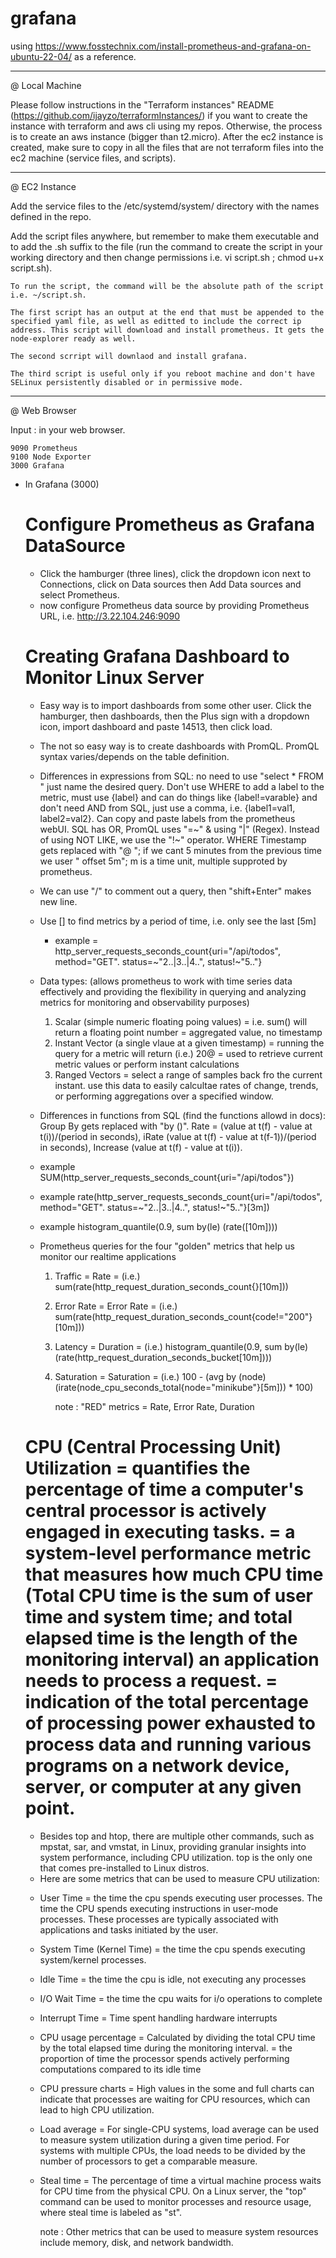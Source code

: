 # grafana

using https://www.fosstechnix.com/install-prometheus-and-grafana-on-ubuntu-22-04/ as a reference.

---

@ Local Machine

Please follow instructions in the "Terraform instances" README (https://github.com/ijayzo/terraformInstances/) if you want to create the instance with terraform and aws cli using my repos. Otherwise, the process is to create an aws instance (bigger than t2.micro). After the ec2 instance is created, make sure to copy in all the files that are not terraform files into the ec2 machine (service files, and scripts).

---

@ EC2 Instance

Add the service files to the /etc/systemd/system/ directory with the names defined in the repo. 

Add the script files anywhere, but remember to make them executable and to add the .sh suffix to the file (run the command to create the script in your working directory and then change permissions i.e. vi script.sh ; chmod u+x script.sh).

	To run the script, the command will be the absolute path of the script i.e. ~/script.sh.

	The first script has an output at the end that must be appended to the specified yaml file, as well as editted to include the correct ip address. This script will download and install prometheus. It gets the node-explorer ready as well. 

	The second scrript will downlaod and install grafana.
	
	The third script is useful only if you reboot machine and don't have SELinux persistently disabled or in permissive mode. 

---

@ Web Browser

Input <EC2 Public IPv4 address>:<port> in your web browser. 
	
	9090 Prometheus 
	9100 Node Exporter
	3000 Grafana

- In Grafana (3000)
	
	# Configure Prometheus as Grafana DataSource	
	+ Click the hamburger (three lines), click the dropdown icon next to Connections, click on Data sources then Add Data sources and select Prometheus. 
	+ now configure Prometheus data source by providing Prometheus URL, i.e. http://3.22.104.246:9090

	# Creating Grafana Dashboard to Monitor Linux Server
	+ Easy way is to import dashboards from some other user. Click the hamburger, then dashboards, then the Plus sign with a dropdown icon, import dashboard and paste 14513, then click load.

	+ The not so easy way is to create dashboards with PromQL. PromQL syntax varies/depends on the table definition. 
	- Differences in expressions from SQL: no need to use "select * FROM <desired query>" just name the desired query. Don't use WHERE to add a label to the metric, must use {label} and can do things like {label!=varable} and don't need AND from SQL, just use a comma, i.e. {label1=val1, label2=val2}. Can copy and paste labels from the prometheus webUI. SQL has OR, PromQL uses "=~" & using "|" (Regex). Instead of using NOT LIKE, we use the "!~" operator. WHERE Timestamp gets replaced with "@ <unix timestamp>"; if we cant 5 minutes from the previous time we user "<metric> offset 5m"; m is a time unit, multiple supproted by prometheus. 
	- We can use "/" to comment out a query, then "shift+Enter" makes new line.
	- Use [] to find metrics by a period of time, i.e. only see the last [5m] 
        - example = http_server_requests_seconds_count{uri="/api/todos", method="GET". status=~"2..|3..|4..", status!~"5.."}
	- Data types: (allows prometheus to work with time series data effectively and providing the flexibility in querying and analyzing metrics for monitoring and observability purposes)
		1. Scalar (simple numeric floating poing values) = i.e. sum(<metric>) will return a floating point number = aggregated value, no timestamp
		2. Instant Vector (a single vlaue at a given timestamp) = running the query for a metric will return (i.e.) 20@<unix timestamp> = used to retrieve current metric values or perform instant calculations 
		3. Ranged Vectors = select a range of samples back fro the current instant. use this data to easily calcultae rates of change, trends, or performing aggregations over a specified window.  
	- Differences in functions from SQL (find the functions allowd in docs): Group By gets replaced with "by (<group by particular label>)". Rate = (value at t(f) - value at t(i))/(period in seconds), iRate (value at t(f) - value at t(f-1))/(period in seconds), Increase (value at t(f) - value at t(i)). 
	- example SUM(http_server_requests_seconds_count{uri="/api/todos"})
	- example rate(http_server_requests_seconds_count{uri="/api/todos", method="GET". status=~"2..|3..|4..", status!~"5.."}[3m])
	- example histogram_quantile(0.9, sum by(le) (rate(<metric>[10m])))
	- Prometheus queries for the four "golden" metrics that help us monitor our realtime applications
		
		1. Traffic = Rate = (i.e.) sum(rate(http_request_duration_seconds_count{}[10m]))
		2. Error Rate = Error Rate = (i.e.) sum(rate(http_request_duration_seconds_count{code!="200"}[10m]))
		3. Latency = Duration = (i.e.) histogram_quantile(0.9, sum by(le) (rate(http_request_duration_seconds_bucket[10m])))
		4. Saturation = Saturation = (i.e.) 100 - (avg by (node) (irate(node_cpu_seconds_total{node="minikube"}[5m])) * 100)

			note : "RED" metrics = Rate, Error Rate, Duration 
	
	# CPU (Central Processing Unit) Utilization = quantifies the percentage of time a computer's central processor is actively engaged in executing tasks. = a system-level performance metric that measures how much CPU time (Total CPU time is the sum of user time and system time; and total elapsed time is the length of the monitoring interval) an application needs to process a request. = indication of the total percentage of processing power exhausted to process data and running various programs on a network device, server, or computer at any given point. 
	+ Besides top and htop, there are multiple other commands, such as mpstat, sar, and vmstat, in Linux, providing granular insights into system performance, including CPU utilization. top is the only one that comes pre-installed to Linux distros. 
	+ Here are some metrics that can be used to measure CPU utilization: 
	- User Time = the time the cpu spends executing user processes. The time the CPU spends executing instructions in user-mode processes. These processes are typically associated with applications and tasks initiated by the user.
	- System Time (Kernel Time) = the time the cpu spends executing system/kernel processes. 
	- Idle Time = the time the cpu is idle, not executing any processes 
	- I/O Wait Time = the time the cpu waits for i/o operations to complete 
	- Interrupt Time = Time spent handling hardware interrupts
	- CPU usage percentage = Calculated by dividing the total CPU time by the total elapsed time during the monitoring interval. =  the proportion of time the processor spends actively performing computations compared to its idle time
	- CPU pressure charts = High values in the some and full charts can indicate that processes are waiting for CPU resources, which can lead to high CPU utilization. 
	- Load average = For single-CPU systems, load average can be used to measure system utilization during a given time period. For systems with multiple CPUs, the load needs to be divided by the number of processors to get a comparable measure. 
	- Steal time = The percentage of time a virtual machine process waits for CPU time from the physical CPU. On a Linux server, the "top" command can be used to monitor processes and resource usage, where steal time is labeled as "st". 

		note : Other metrics that can be used to measure system resources include memory, disk, and network bandwidth. 







